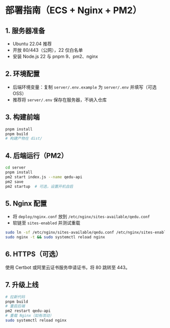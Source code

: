 # 部署指南（ECS + Nginx + PM2）

## 1. 服务器准备
- Ubuntu 22.04 推荐
- 开放 80/443（公网），22 仅白名单
- 安装 Node.js 22 与 pnpm 9、pm2、nginx

## 2. 环境配置
- 后端环境变量：复制 `server/.env.example` 为 `server/.env` 并填写（可选 OSS）
- 推荐将 `server/.env` 保存在服务器，不纳入仓库

## 3. 构建前端
```bash
pnpm install
pnpm build
# 构建产物在 dist/
```

## 4. 后端运行（PM2）
```bash
cd server
pnpm install
pm2 start index.js --name qedu-api
pm2 save
pm2 startup  # 可选，设置开机自启
```

## 5. Nginx 配置
- 将 `deploy/nginx.conf` 放到 `/etc/nginx/sites-available/qedu.conf`
- 软链至 `sites-enabled` 并测试重载
```bash
sudo ln -sf /etc/nginx/sites-available/qedu.conf /etc/nginx/sites-enabled/qedu.conf
sudo nginx -t && sudo systemctl reload nginx
```

## 6. HTTPS（可选）
使用 Certbot 或阿里云证书服务申请证书，将 80 跳转至 443。

## 7. 升级上线
```bash
# 拉新代码
pnpm build
# 重启后端
pm2 restart qedu-api
# 重载 Nginx（如有改动）
sudo systemctl reload nginx
```